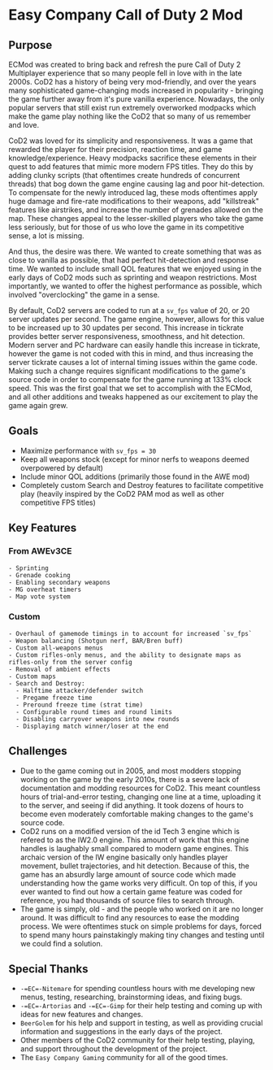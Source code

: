 # Easy Company Call of Duty 2 Mod
## Purpose
ECMod was created to bring back and refresh the pure Call of Duty 2 Multiplayer experience that so many people fell in love with in the late 2000s. CoD2 has a history of being very mod-friendly, 
and over the years many sophisticated game-changing mods increased in popularity - bringing the game further away from it's pure vanilla experience. Nowadays, the only popular servers
that still exist run extremely overworked modpacks which make the game play nothing like the CoD2 that so many of us remember and love. 

CoD2 was loved for its simplicity and responsiveness. It was a game that rewarded the player for their precision, reaction time, and game knowledge/experience. Heavy modpacks sacrifice these
elements in their quest to add features that mimic more modern FPS titles. They do this by adding clunky scripts (that oftentimes create hundreds of concurrent threads) that bog down the game engine causing lag and poor hit-detection. 
To compensate for the newly introduced lag, these mods oftentimes apply huge damage and fire-rate modifications to their weapons, add "killstreak" features like airstrikes, and increase the number of grenades allowed on the map. 
These changes appeal to the lesser-skilled players who take the game less seriously, but for those of us who love the game in its competitive sense, a lot is missing.

And thus, the desire was there. We wanted to create something that was as close to vanilla as possible, that had perfect hit-detection and response time. We wanted to include
small QOL features that we enjoyed using in the early days of CoD2 mods such as sprinting and weapon restrictions. Most importantly, we wanted to offer the highest performance as possible,
which involved "overclocking" the game in a sense. 

By default, CoD2 servers are coded to run at a `sv_fps` value of 20, or 20 server updates per second. The game engine, however, allows for this value to be increased up to 30 updates per second. 
This increase in tickrate provides better server responsiveness, smoothness, and hit detection. 
Modern server and PC hardware can easily handle this increase in tickrate, however the game is not coded with this in mind, and thus increasing the server tickrate causes a lot of internal
timing issues within the game code. Making such a change requires significant modifications to the game's source code in order to compensate for the game running at 133% clock speed. 
This was the first goal that we set to accomplish with the ECMod, and all other additions and tweaks happened as our excitement to play the game again grew. 

## Goals
 - Maximize performance with `sv_fps = 30`
 - Keep all weapons stock (except for minor nerfs to weapons deemed overpowered by default)
 - Include minor QOL additions (primarily those found in the AWE mod)
 - Completely custom Search and Destroy features to facilitate competitive play (heavily inspired by the CoD2 PAM mod as well as other competitive FPS titles)

## Key Features
  ### From AWEv3CE
    - Sprinting
    - Grenade cooking
    - Enabling secondary weapons
    - MG overheat timers
    - Map vote system
  ### Custom
    - Overhaul of gamemode timings in to account for increased `sv_fps`
    - Weapon balancing (Shotgun nerf, BAR/Bren buff)
    - Custom all-weapons menus
    - Custom rifles-only menus, and the ability to designate maps as rifles-only from the server config
    - Removal of ambient effects
    - Custom maps
    - Search and Destroy:
      - Halftime attacker/defender switch
      - Pregame freeze time
      - Preround freeze time (strat time)
      - Configurable round times and round limits
      - Disabling carryover weapons into new rounds
      - Displaying match winner/loser at the end
      
## Challenges
 - Due to the game coming out in 2005, and most modders stopping working on the game by the early 2010s, there is a severe lack of documentation and modding resources for CoD2. 
 This meant countless hours of trial-and-error testing, changing one line at a time, uploading it to the server, and seeing if did anything. It took dozens of hours to become 
 even moderately comfortable making changes to the game's source code.
 - CoD2 runs on a modified version of the id Tech 3 engine which is refered to as the IW2.0 engine. This amount of work that this engine handles is laughably small compared to modern game engines. 
 This archaic version of the IW engine basically only handles player movement, bullet trajectories, and hit detection. Because of this, the game has an absurdly large amount of source code which made understanding
 how the game works very difficult. On top of this, if you ever wanted to find out how a certain game feature was coded for reference, you had thousands of source files to search through.
 - The game is simply, old - and the people who worked on it are no longer around. It was difficult to find any resources to ease the modding process. We were oftentimes stuck on
 simple problems for days, forced to spend many hours painstakingly making tiny changes and testing until we could find a solution. 

## Special Thanks
 - `-=EC=-Nitemare` for spending countless hours with me developing new menus, testing, researching, brainstorming ideas, and fixing bugs.
 - `-=EC=-Artorias` and `-=EC=-Gimp` for their help testing and coming up with ideas for new features and changes.
 - `BeerGolem` for his help and support in testing, as well as providing crucial information and suggestions in the early days of the project. 
 - Other members of the CoD2 community for their help testing, playing, and support throughout the development of the project. 
 - The `Easy Company Gaming` community for all of the good times. 

